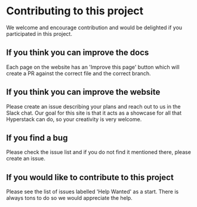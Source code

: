 # Contributing to this project

We welcome and encourage contribution and would be delighted if you participated in this project.

## If you think you can improve the docs

Each page on the website has an 'Improve this page' button which will create a PR against the correct file and the correct branch.

## If you think you can improve the website

Please create an issue describing your plans and reach out to us in the Slack chat. Our goal for this site is that it acts as a showcase for all that Hyperstack can do, so your creativity is very welcome.

## If you find a bug

Please check the issue list and if you do not find it mentioned there, please create an issue.

## If you would like to contribute to this project

Please see the list of issues labelled 'Help Wanted' as a start. There is always tons to do so we would appreciate the help.
